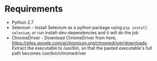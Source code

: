 # Requirements

- Python 2.7
- Selenium
      - Install Selenium as a python package using ```pip install selenium```, or run install-dev-dependencies and it will do the job
- ChromeDriver
      - Download ChromeDriver from here, https://sites.google.com/a/chromium.org/chromedriver/downloads. Extract the executable to /usr/bin, so that the pasted executable's full path becomes /usr/bin/chromedriver